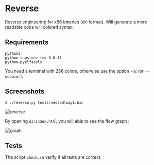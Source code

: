 Reverse
=======

Reverse engineering for x86 binaries (elf-format). Will generate a more
readable code will colored syntax.

## Requirements

    python3
    python-capstone (>= 3.0.1)
    python-pyelftools

You need a terminal with 256 colors, otherwise use the option `-nc`
(or `--nocolor`).


## Screenshots

    $ ./reverse.py tests/nestedloop1.bin

![reverse](http://hippersoft.fr/projects/rev.jpg)


By opening `d3/index.html` you will able to see the flow graph :

![graph](http://hippersoft.fr/projects/graph.jpg)


## Tests

The script `check.sh`  verify if all tests are correct.

